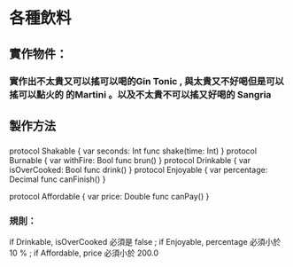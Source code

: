 # 各種飲料




## 實作物件：

### 實作出不太貴又可以搖可以喝的Gin Tonic ,  與太貴又不好喝但是可以搖可以點火的 的Martini 。以及不太貴不可以搖又好喝的 Sangria

## 製作方法
###
protocol Shakable {
var seconds: Int
func shake(time: Int)
}
protocol Burnable {
var withFire: Bool
func brun()
}
protocol Drinkable {
var isOverCooked: Bool
func drink()
}
protocol Enjoyable {
var percentage: Decimal
func canFinish()
}

protocol Affordable {
var price: Double
func canPay()
}
###

### 規則：
if Drinkable, isOverCooked 必須是 false ;
if Enjoyable, percentage 必須小於 10 % ;
 if Affordable, price  必須小於 200.0



